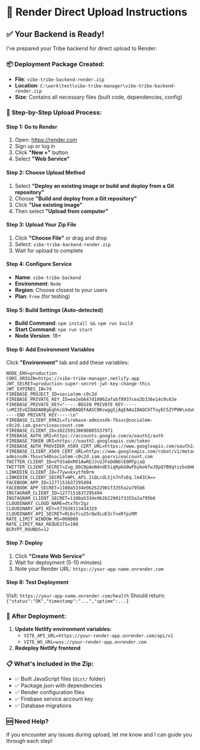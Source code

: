 # 🚀 Render Direct Upload Instructions

## ✅ Your Backend is Ready!

I've prepared your Tribe backend for direct upload to Render:

### 📦 **Deployment Package Created:**

- **File**: `vibe-tribe-backend-render.zip`
- **Location**: `C:\work\test\vibe-tribe-manager\vibe-tribe-backend-render.zip`
- **Size**: Contains all necessary files (built code, dependencies, config)

### 🎯 **Step-by-Step Upload Process:**

#### **Step 1: Go to Render**

1. Open: https://render.com
2. Sign up or log in
3. Click **"New +"** button
4. Select **"Web Service"**

#### **Step 2: Choose Upload Method**

1. Select **"Deploy an existing image or build and deploy from a Git repository"**
2. Choose **"Build and deploy from a Git repository"**
3. Click **"Use existing image"**
4. Then select **"Upload from computer"**

#### **Step 3: Upload Your Zip File**

1. Click **"Choose File"** or drag and drop
2. Select: `vibe-tribe-backend-render.zip`
3. Wait for upload to complete

#### **Step 4: Configure Service**

- **Name**: `vibe-tribe-backend`
- **Environment**: `Node`
- **Region**: Choose closest to your users
- **Plan**: `Free` (for testing)

#### **Step 5: Build Settings** (Auto-detected)

- **Build Command**: `npm install && npm run build`
- **Start Command**: `npm run start`
- **Node Version**: 18+

#### **Step 6: Add Environment Variables**

Click **"Environment"** tab and add these variables:

```
NODE_ENV=production
CORS_ORIGIN=https://vibe-tribe-manager.netlify.app
JWT_SECRET=production-super-secret-jwt-key-change-this
JWT_EXPIRES_IN=7d
FIREBASE_PROJECT_ID=socialmm-c0c2d
FIREBASE_PRIVATE_KEY_ID=ea1eb647d18062afabf8937cea3b336e14c0c63e
FIREBASE_PRIVATE_KEY="-----BEGIN PRIVATE KEY-----\nMIIEvQIBADANBgkqhkiG9w0BAQEFAASCBKcwggSjAgEAAoIBAQCbTTuyEC5ZYP0W\nduUd+AQA4fsVcHLEP52ybI9+QIptIefE4JOsMIkwYwdosNnGQHWJGw+y8ucPm0E8\nbEcpW6wX+0VnMJTeWdFQbP4q5Ts0b2Vl7Wi4mgMl/oRETMENdgMteetrhG798FWx\nMCRy92unRJEyDgm6+PKuFHeUeRno1rMN6Qx/A6Yk//7PI8zCtQTCDpdXhKV+zubA\ndpeVpA6pl0UF99IxBUdxZJAtLZASdSo2lWqTi5Akhz5dR1ChKZPwDg/5jb953oPL\nMOUIrSGVfRxYRbshc4Ze4xx4VJHbs/Y/M6r/P94Ll2NJ4oNAIJH78k4ajdYisGAB\n3Oy9tSpvAgMBAAECggEAAXL1iSJMhGn6wpBmb+KmCuoQ4TDU6U7cplML/bYVdJI5\n6uTbi+JCDXEHGyt3RLnKPvbBLT7F+CfPMoSiH1krIGgoTB+wa+izosf5kSXlaQZX\nEF3oOby6JcsbqdV7gaglvHFkSHMKZBUvf4E+/dGgMAXcQvbNkXCMNyKawQhmPP1s\nImbAmO0nQrKg4MSpOj5jdLFjhcoNSDTHBUIR4S9fk3OgGMfJ0TVoXrEa7HdUdVVK\nu9Cy44nz2bX1xqpQPV7tTleq/t/3U6F0Cqocqi0CxqM5Cf8J/QzEZBOvhJ2YyJIU\noRN85PfiGHasNjp/1Yw5/WFhoIqjLqYs9Ed6woFd4QKBgQDMkqrdf7yj7umKJ7A7\nNM7wPDtb4IRboKoycQZGbKQz10zddWmDzD87jQIu08Qe7j5kmxKsiL3UA5mYXg+y\nnEOsgCrsY3hVVoVy0iTk8ZAeGiOaM7l4ZTnGbi5Ytkv6oQu6nW1VOXV2aX4COP1W\nSngjCnBlgQo/XqM5zuPvqa1n4QKBgQDCV7So9OppDOXchVDSsW9PugLeCHLB6QDQ\nw11royMe7JSxfpoyWInwOFUlCO0i/w8upFSbMgNeEzFDxdNkYO3+WYAyo7Sfrw6v\nYTl+m/V42VXgPuPDbkBDdZfWrhmWh/QiB3S2ScGWKqx1aVmINDg4rzTgDL1El4aD\nKB2afoWcTwKBgHPBDdO1gq0T86uL14k40VtYCZJsURhzqbpO/+j7clIvIjwxQpok\nCSeOG00Z4GBMGJver0tXOGpt+wwfNSywhQ5nm2IUyrMm+O3GgL/W++A8lCad2/WG\n+ZERKUJjLEzNsZBPodzWXWO6P2XMj3SzQJU7Q+v7fyvqRdvg+FLVJNyhAoGAChyq\nJ8hmkgS7yReetvfIhOt2zrq9zd0jz7j6mWkpoKhKrFmcCFaXBsrHk1+9hv6ieZjP\nVivqBPEWtSIL98MbXwqlIv1lnpFrQDDc3vuacClO0JY1H6wS5++scN0qM6zrRQIC\nTqHT0s5xnsJWiEG/UyO6qpW/G1yPATALKki/Bv0CgYEAhgOhbZa9rH12Gn5Kw5xf\nqz8a5TrkONMJW+xAfOJF/qDwQnFaCX2GCjxEgzP54OEHBSsWD9LrEFISQZcpd8oo\nPK1KX9erXPYcZ4SToO5zsV5cJjcUMJUxcbuAQPXaT7op7tX2YACGcWYozKsm0G2m\n41J6fSNlF4bxj1OoOP3NFHI=\n-----END PRIVATE KEY-----\n"
FIREBASE_CLIENT_EMAIL=firebase-adminsdk-fbsvc@socialmm-c0c2d.iam.gserviceaccount.com
FIREBASE_CLIENT_ID=102259138690885537971
FIREBASE_AUTH_URI=https://accounts.google.com/o/oauth2/auth
FIREBASE_TOKEN_URI=https://oauth2.googleapis.com/token
FIREBASE_AUTH_PROVIDER_X509_CERT_URL=https://www.googleapis.com/oauth2/v1/certs
FIREBASE_CLIENT_X509_CERT_URL=https://www.googleapis.com/robot/v1/metadata/x509/firebase-adminsdk-fbsvc%40socialmm-c0c2d.iam.gserviceaccount.com
TWITTER_CLIENT_ID=VTd3a0xMX1AwREJJcUJFeDdNblE6MTpjaQ
TWITTER_CLIENT_SECRET=Iug_DbC0pAoN4ndE5iqRpkG0wFbybo6fwJDpQ7B0qtszbx8mBu
LINKEDIN_CLIENT_ID=77ywvkxytfm9rm
LINKEDIN_CLIENT_SECRET=WPL_AP1.2iQLcdLSjn7nfvEq.lm43CA==
FACEBOOK_APP_ID=1277151637295494
FACEBOOK_APP_SECRET=1100a5334e9b2622901f3355a2a795b6
INSTAGRAM_CLIENT_ID=1277151637295494
INSTAGRAM_CLIENT_SECRET=1100a5334e9b2622901f3355a2a795b6
CLOUDINARY_CLOUD_NAME=dtx7br2gz
CLOUDINARY_API_KEY=573938113434329
CLOUDINARY_API_SECRET=RL6vTcu25rQw5LuE3cfneRfpzRM
RATE_LIMIT_WINDOW_MS=900000
RATE_LIMIT_MAX_REQUESTS=100
BCRYPT_ROUNDS=12
```

#### **Step 7: Deploy**

1. Click **"Create Web Service"**
2. Wait for deployment (5-10 minutes)
3. Note your Render URL: `https://your-app-name.onrender.com`

#### **Step 8: Test Deployment**

Visit: `https://your-app-name.onrender.com/health`
Should return: `{"status":"OK","timestamp":"...","uptime":...}`

### 🔗 **After Deployment:**

1. **Update Netlify environment variables:**
   - `VITE_API_URL=https://your-render-app.onrender.com/api/v1`
   - `VITE_WS_URL=wss://your-render-app.onrender.com`
2. **Redeploy Netlify frontend**

### 📋 **What's Included in the Zip:**

- ✅ Built JavaScript files (`dist/` folder)
- ✅ Package.json with dependencies
- ✅ Render configuration files
- ✅ Firebase service account key
- ✅ Database migrations

### 🆘 **Need Help?**

If you encounter any issues during upload, let me know and I can guide you through each step!
